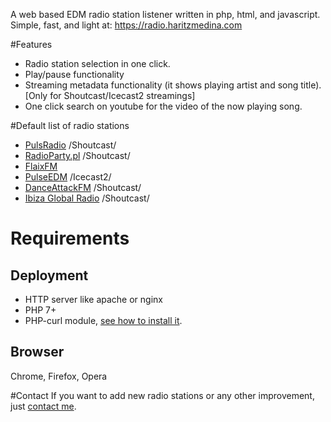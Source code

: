 A web based EDM radio station listener written in php, html, and javascript. Simple, fast, and light at:
https://radio.haritzmedina.com

#Features
* Radio station selection in one click.
* Play/pause functionality
* Streaming metadata functionality (it shows playing artist and song title). [Only for Shoutcast/Icecast2 streamings]
* One click search on youtube for the video of the now playing song.

#Default list of radio stations
* [PulsRadio](https://www.pulsradio.com/dance/) /Shoutcast/
* [RadioParty.pl](http://radioparty.pl/) /Shoutcast/
* [FlaixFM](http://www.flaixfm.cat/)
* [PulseEDM](http://www.streamlicensing.com/stations/sadanceradio/pulseEDM.html) /Icecast2/
* [DanceAttackFM](http://www.danceattack.fm/) /Shoutcast/
* [Ibiza Global Radio](http://ibizaglobalradio.com/) /Shoutcast/

# Requirements
## Deployment
* HTTP server like apache or nginx
* PHP 7+
* PHP-curl module, [see how to install it](https://stackoverflow.com/questions/6382539/call-to-undefined-function-curl-init).

## Browser
Chrome, Firefox, Opera

#Contact
If you want to add new radio stations or any other improvement, just [contact me](mailto:me@haritzmedina.com).